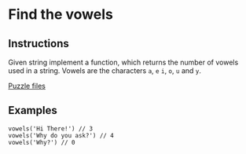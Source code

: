 # Find the vowels

## Instructions

Given string implement a function, which returns the number of vowels used in a string. Vowels are the characters `a`, `e` `i`, `o`, `u` and
`y`.

[Puzzle files](.)

## Examples

```
vowels('Hi There!') // 3
vowels('Why do you ask?') // 4
vowels('Why?') // 0
```


